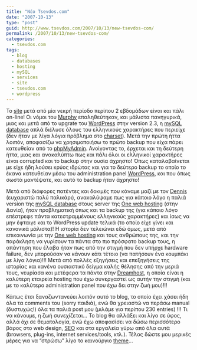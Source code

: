 ```yaml
---
title: "Νέο Tsevdos.com"
date: "2007-10-13"
type: "post"
guid: http://www.tsevdos.com/2007/10/13/new-tsevdos-com/
permalink: /2007/10/13/new-tsevdos-com/
categories:
  - tsevdos.com
tags:
  - blog
  - databases
  - hosting
  - mySQL
  - services
  - site
  - tsevdos.com
  - wordpress
---
```


Το [site](http://www.tsevdos.com/ "Tsevdos.com") μετά από μία νεκρή περίοδο περίπου 2 εβδομάδων είναι και πάλι on-line! Οι νόμοι του [Murphy](http://www.murphys-laws.com/ "Murphy's laws") επαληθεύτηκαν, και μάλιστα πανηγυρικά, μιας και μετά από το upgrate του [WordPress](http://wordpress.org/ "Wordpress.com") στην version 2.3, η [mySQL database](http://www.mysql.com/ "mySQL site") απλά διέλυσε όλους του ελληνικούς χαρακτήρες που περιείχε (δεν ήταν με λίγα λόγια πρόβλημα στο [charset](http://en.wikipedia.org/wiki/Character_encoding "What is charset")). Μετά την πρώτη ήττα λοιπόν, αποφασίζω να χρησιμοποιήσω το πρώτο backup που είχα πάρει κατευθείαν από το [phpMyAdmin](http://www.phpmyadmin.net/ "phpMyAdmin site"). Ανοίγοντας το, έρχεται και τη δεύτερη ήττα, μιας και ανακαλύπτω πως και πάλι όλοι οι ελληνικοί χαρακτήρες είναι corrupted και το backup στην ουσία άχρηστο! Όπως καταλαβαίνεται με είχε ήδη λούσει κρύος ιδρώτας και για το δεύτερο backup το οποίο το έκανα κατευθείαν μέσω του administration panel [WordPress](http://wordpress.org/ "Wordpress.com"), και που όπως σωστά μαντέψατε, και αυτό το backup ήταν άχρηστο!

Μετά από διάφορες πατέντες και δοκιμές που κάναμε μαζί με τον [Dennis](http://www.serverdome.org/ "Serverdome.com") (ευχαριστώ πολύ παλικάρι), ανακαλύψαμε πως για κάποιο λόγο η παλιά version της [mySQL database](http://www.mysql.com/ "mySQL site") στους server της [One web hosting](https://www.one.com/ "One web hosting") (στην Δανία), ήταν προβληματική όπως και τα backup της (για κάποιο λόγο επέστρεφε πάντα κατεστραμμένους ελληνικούς χαρακτήρες) και ίσως να μην έφταιγε και το WordPress update τελικά (το οποίο είχε γίνει και κανονικά μάλιστα)! Η ιστορία δεν τελειώνει εδώ όμως, μετά από επικοινωνία με την [One web hosting](https://www.one.com/ "One web hosting") και τους ανθρώπους της, και την παράκληση να γυρίσουν τα πάντα στο πιο πρόσφατο backup τους, η απάντηση που έλαβα ήταν πως από την στιγμή που δεν υπήρχε hardware failure, δεν μπορούσαν να κάνουν κάτι τέτοιο (να πατήσουν ένα κουμπάκι με λίγα λόγια)!!! Μετά από πολλές εξηγήσεις και επεξηγήσεις της ιστορίας και κανένα ουσιαστικό δείγμα καλής θέλησης από την μεριά τους, νευρίασα και μετέφερα τα πάντα στην [Dreamhost](http://www.dreamhost.com/ "Dreamhost site"), η οποία είναι η καλύτερη εταιρεία hosting που έχω συνεργαστεί ως αυτήν την στιγμή (και με το καλύτερο administration panel που έχω δει στην ζωή μου)!!!

Κάπως έτσι ξαναζωντανεύει λοιπόν αυτό το blog, το οποίο έχει χάσει ήδη όλα τα comments του (sorry παιδιά), ενώ θα χρειαστώ να περάσω manual (δυστυχώς!) όλα τα παλιά post μου (μιλάμε για περίπου 230 entries) !!! Τι να κάνουμε, η ζωή συνεχίζεται&#8230; Το blog θα αλλάξει και λίγο σε ύφος, αλλά όχι σε θεματολογία, ενώ έχω αποφασίσει να δώσω περισσότερο βάρος στο web design, [SEO](http://en.wikipedia.org/wiki/Search_engine_optimization "What is SEO") και στα εργαλεία γύρω από όλα αυτά (browsers, plug-ins, internet services/tools, κτλ.). Τέλος δώστε μου μερικές μέρες για να &#8220;στρώσω&#8221; λίγο το καινούργιο [theme](http://5thirtyone.com/grid-focus "Grid Focus theme")&#8230;
